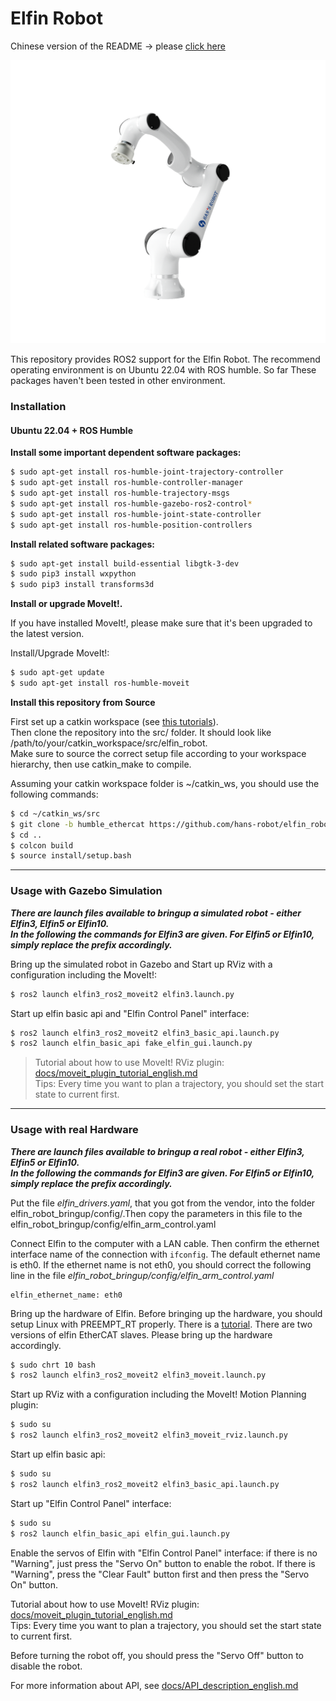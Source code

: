Elfin Robot
======


Chinese version of the README -> please [click here](./README_cn.md)


<p align="center">
  <img src="docs/images/elfin.png" />
</p>

This repository provides ROS2 support for the Elfin Robot. The recommend operating environment is on Ubuntu 22.04 with ROS humble. So far These packages haven't been tested in other environment.

### Installation

#### Ubuntu 22.04 + ROS Humble

**Install some important dependent software packages:**
```sh
$ sudo apt-get install ros-humble-joint-trajectory-controller
$ sudo apt-get install ros-humble-controller-manager
$ sudo apt-get install ros-humble-trajectory-msgs
$ sudo apt-get install ros-humble-gazebo-ros2-control*
$ sudo apt-get install ros-humble-joint-state-controller
$ sudo apt-get install ros-humble-position-controllers
```

**Install related software packages:**
```sh
$ sudo apt-get install build-essential libgtk-3-dev
$ sudo pip3 install wxpython
$ sudo pip3 install transforms3d
```

**Install or upgrade MoveIt!.** 

If you have installed MoveIt!, please make sure that it's been upgraded to the latest version.

Install/Upgrade MoveIt!:

```sh
$ sudo apt-get update
$ sudo apt-get install ros-humble-moveit
```


**Install this repository from Source**

First set up a catkin workspace (see [this tutorials](http://wiki.ros.org/catkin/Tutorials)).  
Then clone the repository into the src/ folder. It should look like /path/to/your/catkin_workspace/src/elfin_robot.  
Make sure to source the correct setup file according to your workspace hierarchy, then use catkin_make to compile.  

Assuming your catkin workspace folder is ~/catkin_ws, you should use the following commands:
```sh
$ cd ~/catkin_ws/src
$ git clone -b humble_ethercat https://github.com/hans-robot/elfin_robot_ros2.git
$ cd ..
$ colcon build
$ source install/setup.bash
```


---

### Usage with Gazebo Simulation

***There are launch files available to bringup a simulated robot - either Elfin3, Elfin5 or Elfin10.  
In the following the commands for Elfin3 are given. For Elfin5 or Elfin10, simply replace the prefix accordingly.***

Bring up the simulated robot in Gazebo and Start up RViz with a configuration including the MoveIt!:
```sh
$ ros2 launch elfin3_ros2_moveit2 elfin3.launch.py
```

Start up elfin basic api and "Elfin Control Panel" interface:
```sh
$ ros2 launch elfin3_ros2_moveit2 elfin3_basic_api.launch.py
$ ros2 launch elfin_basic_api fake_elfin_gui.launch.py
```

> Tutorial about how to use MoveIt! RViz plugin: [docs/moveit_plugin_tutorial_english.md](docs/moveit_plugin_tutorial_english.md)  
Tips:
Every time you want to plan a trajectory, you should set the start state to current first.


---

###  Usage with real Hardware

***There are launch files available to bringup a real robot - either Elfin3, Elfin5 or Elfin10.  
In the following the commands for Elfin3 are given. For Elfin5 or Elfin10, simply replace the prefix accordingly.***

Put the file *elfin_drivers.yaml*, that you got from the vendor, into the folder elfin_robot_bringup/config/.Then copy the parameters in this file to the elfin_robot_bringup/config/elfin_arm_control.yaml

Connect Elfin to the computer with a LAN cable. Then confirm the ethernet interface name of the connection with `ifconfig`. The default ethernet name is eth0. If the ethernet name is not eth0, you should correct the following line in the file *elfin_robot_bringup/config/elfin_arm_control.yaml* 

```
elfin_ethernet_name: eth0
```

Bring up the hardware of Elfin. Before bringing up the hardware, you should setup Linux with PREEMPT_RT properly. There is a [tutorial](https://wiki.linuxfoundation.org/realtime/documentation/howto/applications/preemptrt_setup). There are two versions of elfin EtherCAT slaves. Please bring up the hardware accordingly.

```sh
$ sudo chrt 10 bash
$ ros2 launch elfin3_ros2_moveit2 elfin3_moveit.launch.py
```

Start up RViz with a configuration including the MoveIt! Motion Planning plugin:
```sh
$ sudo su
$ ros2 launch elfin3_ros2_moveit2 elfin3_moveit_rviz.launch.py
```
Start up elfin basic api:
```sh
$ sudo su
$ ros2 launch elfin3_ros2_moveit2 elfin3_basic_api.launch.py
```
Start up "Elfin Control Panel" interface:
```sh
$ sudo su
$ ros2 launch elfin_basic_api elfin_gui.launch.py
```

Enable the servos of Elfin with "Elfin Control Panel" interface: if there is no "Warning", just press the "Servo On" button to enable the robot. If there is "Warning", press the "Clear Fault" button first and then press the "Servo On" button.

Tutorial about how to use MoveIt! RViz plugin: [docs/moveit_plugin_tutorial_english.md](docs/moveit_plugin_tutorial_english.md)  
Tips:
Every time you want to plan a trajectory, you should set the start state to current first.

Before turning the robot off, you should press the "Servo Off" button to disable the robot.

For more information about API, see [docs/API_description_english.md](docs/API_description_english.md)
